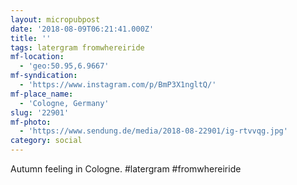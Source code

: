 ```yaml
---
layout: micropubpost
date: '2018-08-09T06:21:41.000Z'
title: ''
tags: latergram fromwhereiride
mf-location:
  - 'geo:50.95,6.9667'
mf-syndication:
  - 'https://www.instagram.com/p/BmP3X1ngltQ/'
mf-place_name:
  - 'Cologne, Germany'
slug: '22901'
mf-photo:
  - 'https://www.sendung.de/media/2018-08-22901/ig-rtvvqg.jpg'
category: social
---
```

Autumn feeling in Cologne. #latergram #fromwhereiride
